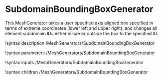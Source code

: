 # SubdomainBoundingBoxGenerator

This MeshGenerator takes a user specified axis aligned box specified in terms of extreme coordinates (lower left and upper right), and changes all element subdomain IDs either inside or outside the box to the specified ID.

!syntax description /MeshGenerators/SubdomainBoundingBoxGenerator

!syntax parameters /MeshGenerators/SubdomainBoundingBoxGenerator

!syntax inputs /MeshGenerators/SubdomainBoundingBoxGenerator

!syntax children /MeshGenerators/SubdomainBoundingBoxGenerator
